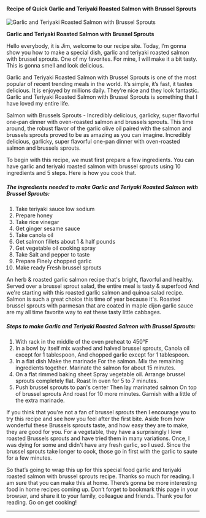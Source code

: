             

#### Recipe of Quick Garlic and Teriyaki Roasted Salmon with Brussel Sprouts

![Garlic and Teriyaki Roasted Salmon with Brussel Sprouts](https://img-global.cpcdn.com/recipes/50074360/751x532cq70/garlic-and-teriyaki-roasted-salmon-with-brussel-sprouts-recipe-main-photo.jpg)

**Garlic and Teriyaki Roasted Salmon with Brussel Sprouts**

Hello everybody, it is Jim, welcome to our recipe site. Today, I’m gonna show you how to make a special dish, garlic and teriyaki roasted salmon with brussel sprouts. One of my favorites. For mine, I will make it a bit tasty. This is gonna smell and look delicious.

Garlic and Teriyaki Roasted Salmon with Brussel Sprouts is one of the most popular of recent trending meals in the world. It’s simple, it’s fast, it tastes delicious. It is enjoyed by millions daily. They’re nice and they look fantastic. Garlic and Teriyaki Roasted Salmon with Brussel Sprouts is something that I have loved my entire life.

Salmon with Brussels Sprouts - Incredibly delicious, garlicky, super flavorful one-pan dinner with oven-roasted salmon and brussels sprouts. This time around, the robust flavor of the garlic olive oil paired with the salmon and brussels sprouts proved to be as amazing as you can imagine. Incredibly delicious, garlicky, super flavorful one-pan dinner with oven-roasted salmon and brussels sprouts.

To begin with this recipe, we must first prepare a few ingredients. You can have garlic and teriyaki roasted salmon with brussel sprouts using 10 ingredients and 5 steps. Here is how you cook that.

##### The ingredients needed to make Garlic and Teriyaki Roasted Salmon with Brussel Sprouts:

1.  Take teriyaki sauce low sodium
2.  Prepare honey
3.  Take rice vinegar
4.  Get ginger sesame sauce
5.  Take canola oil
6.  Get salmon fillets about 1 & half pounds
7.  Get vegetable oil cooking spray
8.  Take Salt and pepper to taste
9.  Prepare Finely chopped garlic
10.  Make ready Fresh brussel sprouts

An herb & roasted garlic salmon recipe that's bright, flavorful and healthy. Served over a brussel sprout salad, the entire meal is tasty & superfood And we're starting with this roasted garlic salmon and quinoa salad recipe. Salmon is such a great choice this time of year because it's. Roasted brussel sprouts with parmesan that are coated in maple dijon garlic sauce are my all time favorite way to eat these tasty little cabbages.

##### Steps to make Garlic and Teriyaki Roasted Salmon with Brussel Sprouts:

1.  With rack in the middle of the oven preheat to 450°F
2.  In a bowl by itself mix washed and halved brussel sprouts, Canola oil except for 1 tablespoon, And chopped garlic except for 1 tablespoon.
3.  In a flat dish Make the marinade For the salmon. Mix the remaining ingredients together. Marinate the salmon for about 15 minutes.
4.  On a flat rimmed baking sheet Spray vegetable oil. Arrange brussel sprouts completely flat. Roast In oven for 5 to 7 minutes.
5.  Push brussel sprouts to pan's center Then lay marinated salmon On top of brussel sprouts And roast for 10 more minutes. Garnish with a little of the extra marinade.

If you think that you're not a fan of brussel sprouts then I encourage you to try this recipe and see how you feel after the first bite. Aside from how wonderful these Brussels sprouts taste, and how easy they are to make, they are good for you. For a vegetable, they have a surprisingly I love roasted Brussels sprouts and have tried them in many variations. Once, I was dying for some and didn't have any fresh garlic, so I used. Since the brussel sprouts take longer to cook, those go in first with the garlic to saute for a few minutes.

So that’s going to wrap this up for this special food garlic and teriyaki roasted salmon with brussel sprouts recipe. Thanks so much for reading. I am sure that you can make this at home. There’s gonna be more interesting food in home recipes coming up. Don’t forget to bookmark this page in your browser, and share it to your family, colleague and friends. Thank you for reading. Go on get cooking!

* * *